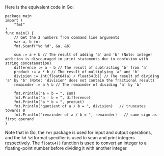  Here is the equivalent code in Go:
```
package main
import (
	"fmt"
)
func main() {
	// Get the 2 numbers from command line arguments
	var a, b int
	fmt.Scanf("%d %d", &a, &b)

	sum := a + b // The result of adding 'a' and 'b' (Note: integer addition is discouraged in print statements due to confusion with string concatenation)
	difference := a - b // The result of subtracting 'b' from 'a'
	product := a * b // The result of multiplying 'a' and 'b'
	division := int(float64(a) / float64(b)) // The result of dividing 'a' by 'b' (Note: 'division' does not contain the fractional result)
	remainder := a % b // The remainder of dividing 'a' by 'b'

	fmt.Println("a + b = ", sum)
	fmt.Println("a - b = ", difference)
	fmt.Println("a * b = ", product)
	fmt.Println("quotient of a / b = ", division)   // truncates towards 0
	fmt.Println("remainder of a / b = ", remainder)   // same sign as first operand
}
```
Note that in Go, the `fmt` package is used for input and output operations, and the `%d %d` format specifier is used to scan and print integers respectively. The `float64()` function is used to convert an integer to a floating-point number before dividing it with another integer.
